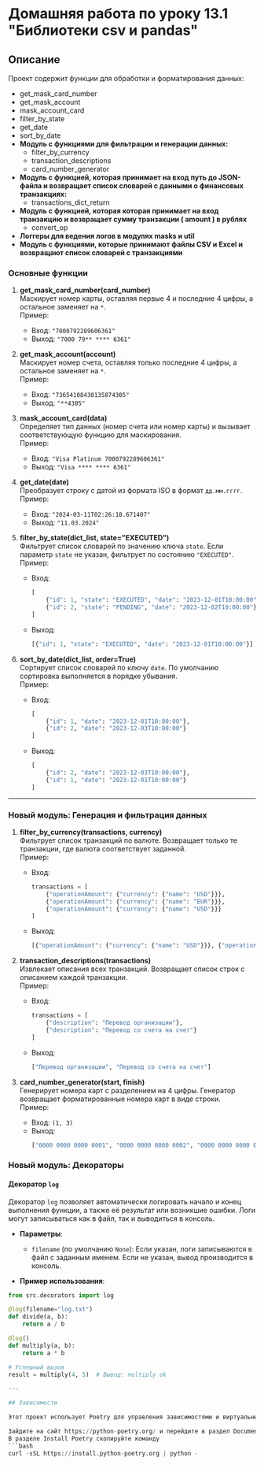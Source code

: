 # Домашняя работа по уроку 13.1 "Библиотеки csv и pandas"

## Описание

Проект содержит функции для обработки и форматирования данных: 
- get_mask_card_number
- get_mask_account
- mask_account_card
- filter_by_state
- get_date
- sort_by_date
- **Модуль с функциями для фильтрации и генерации данных:**
  - filter_by_currency
  - transaction_descriptions
  - card_number_generator
- **Модуль с функцией, которая принимает на вход путь до JSON-файла и возвращает список словарей с данными о финансовых транзакциях:**
  - transactions_dict_return
- **Модуль с функцией, которая которая принимает на вход транзакцию и возвращает сумму транзакции (
amount
) в рублях**
  - convert_op
- **Логгеры для ведения логов в модулях masks и util**
- **Модуль с функциями, которые принимают файлы CSV и Excel и возвращают список словарей с транзакциями** 

### Основные функции

1. **get_mask_card_number(card_number)**  
   Маскирует номер карты, оставляя первые 4 и последние 4 цифры, а остальное заменяет на `*`.  
   Пример:  
   - Вход: `"7000792289606361"`  
   - Выход: `"7000 79** **** 6361"`

2. **get_mask_account(account)**  
   Маскирует номер счета, оставляя только последние 4 цифры, а остальное заменяет на `*`.  
   Пример:  
   - Вход: `"73654108430135874305"`  
   - Выход: `"**4305"`

3. **mask_account_card(data)**  
   Определяет тип данных (номер счета или номер карты) и вызывает соответствующую функцию для маскирования.  
   Пример:  
   - Вход: `"Visa Platinum 7000792289606361"`  
   - Выход: `"Visa **** **** 6361"`

4. **get_date(date)**  
   Преобразует строку с датой из формата ISO в формат `дд.мм.гггг`.  
   Пример:  
   - Вход: `"2024-03-11T02:26:18.671407"`  
   - Выход: `"11.03.2024"`

5. **filter_by_state(dict_list, state="EXECUTED")**  
   Фильтрует список словарей по значению ключа `state`. Если параметр `state` не указан, фильтрует по состоянию `"EXECUTED"`.  
   Пример:  
   - Вход:  
     ```python
     [
         {"id": 1, "state": "EXECUTED", "date": "2023-12-01T10:00:00"},
         {"id": 2, "state": "PENDING", "date": "2023-12-02T10:00:00"}
     ]
     ```  
   - Выход:  
     ```python
     [{"id": 1, "state": "EXECUTED", "date": "2023-12-01T10:00:00"}]
     ```

6. **sort_by_date(dict_list, order=True)**  
   Сортирует список словарей по ключу `date`. По умолчанию сортировка выполняется в порядке убывания.  
   Пример:  
   - Вход:  
     ```python
     [
         {"id": 1, "date": "2023-12-01T10:00:00"},
         {"id": 2, "date": "2023-12-03T10:00:00"}
     ]
     ```  
   - Выход:  
     ```python
     [
         {"id": 2, "date": "2023-12-03T10:00:00"},
         {"id": 1, "date": "2023-12-01T10:00:00"}
     ]
     ```

---

### Новый модуль: Генерация и фильтрация данных

1. **filter_by_currency(transactions, currency)**  
   Фильтрует список транзакций по валюте. Возвращает только те транзакции, где валюта соответствует заданной.  
   Пример:  
   - Вход:  
     ```python
     transactions = [
         {"operationAmount": {"currency": {"name": "USD"}}},
         {"operationAmount": {"currency": {"name": "EUR"}}},
         {"operationAmount": {"currency": {"name": "USD"}}}
     ]
     ```  
   - Выход:  
     ```python
     [{"operationAmount": {"currency": {"name": "USD"}}}, {"operationAmount": {"currency": {"name": "USD"}}}]
     ```

2. **transaction_descriptions(transactions)**  
   Извлекает описания всех транзакций. Возвращает список строк с описанием каждой транзакции.  
   Пример:  
   - Вход:  
     ```python
     transactions = [
         {"description": "Перевод организации"},
         {"description": "Перевод со счета на счет"}
     ]
     ```  
   - Выход:  
     ```python
     ["Перевод организации", "Перевод со счета на счет"]
     ```

3. **card_number_generator(start, finish)**  
   Генерирует номера карт с разделением на 4 цифры. Генератор возвращает форматированные номера карт в виде строки.  
   Пример:  
   - Вход: `(1, 3)`  
   - Выход:  
     ```python
     ["0000 0000 0000 0001", "0000 0000 0000 0002", "0000 0000 0000 0003"]
     ```

### Новый модуль: Декораторы

#### **Декоратор `log`**

Декоратор `log` позволяет автоматически логировать начало и конец выполнения функции, а также её результат или возникшие ошибки. Логи могут записываться как в файл, так и выводиться в консоль.

- **Параметры**:
  - `filename` (по умолчанию `None`): Если указан, логи записываются в файл с заданным именем. Если не указан, вывод производится в консоль.
  
- **Пример использования**:

```python
from src.decorators import log

@log(filename="log.txt")
def divide(a, b):
    return a / b

@log()
def multiply(a, b):
    return a * b

# Успешный вызов
result = multiply(4, 5)  # Вывод: multiply ok

---

## Зависимости

Этот проект использует Poetry для управления зависимостями и виртуальным окружением.

Зайдите на сайт https://python-poetry.org/ и перейдите в раздел Documentation → Introduction → Installation → With the official installer.
В разделе Install Poetry скопируйте команду 
```bash
curl -sSL https://install.python-poetry.org | python -
